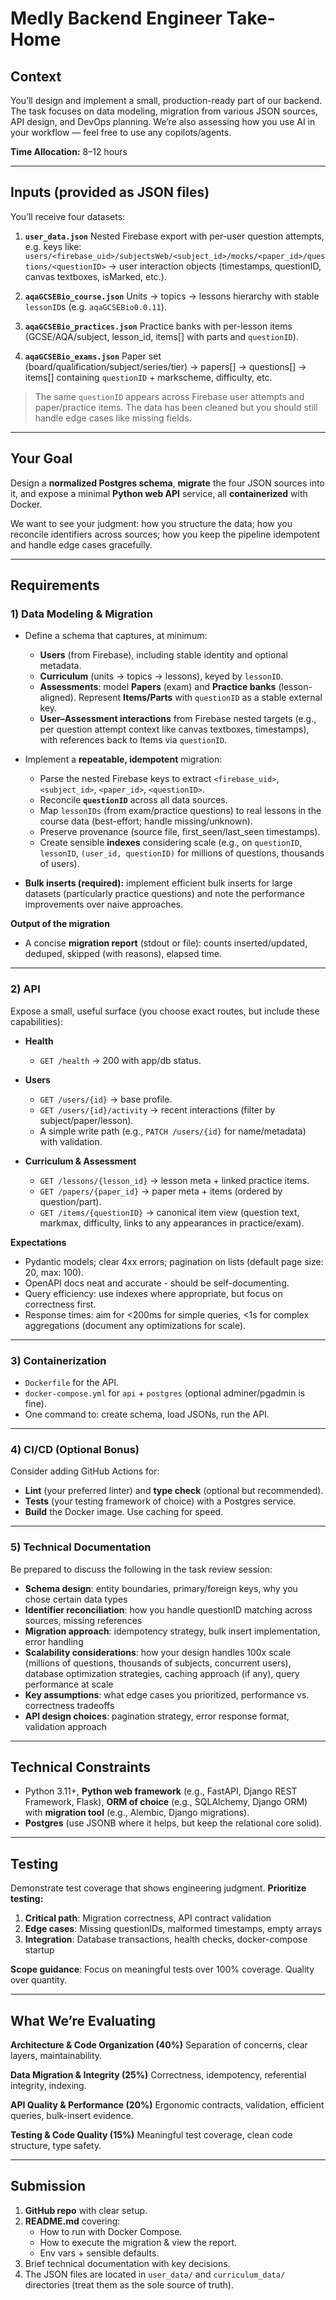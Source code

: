 # Medly Backend Engineer Take-Home

## Context

You’ll design and implement a small, production-ready part of our backend. The task focuses on data modeling, migration from various JSON sources, API design, and DevOps planning. We’re also assessing how you use AI in your workflow — feel free to use any copilots/agents.

**Time Allocation:** 8–12 hours

---

## Inputs (provided as JSON files)

You’ll receive four datasets:

1. **`user_data.json`**
   Nested Firebase export with per-user question attempts, e.g. keys like:
   `users/<firebase_uid>/subjectsWeb/<subject_id>/mocks/<paper_id>/questions/<questionID>` → user interaction objects (timestamps, questionID, canvas textboxes, isMarked, etc.).

2. **`aqaGCSEBio_course.json`**
   Units → topics → lessons hierarchy with stable `lessonID`s (e.g. `aqaGCSEBio0.0.11`).

3. **`aqaGCSEBio_practices.json`**
   Practice banks with per-lesson items (GCSE/AQA/subject, lesson\_id, items\[] with parts and `questionID`).

4. **`aqaGCSEBio_exams.json`**
   Paper set (board/qualification/subject/series/tier) → papers\[] → questions\[] → items\[] containing `questionID` + markscheme, difficulty, etc.

> The same `questionID` appears across Firebase user attempts and paper/practice items. The data has been cleaned but you should still handle edge cases like missing fields.

---

## Your Goal

Design a **normalized Postgres schema**, **migrate** the four JSON sources into it, and expose a minimal **Python web API** service, all **containerized** with Docker.

We want to see your judgment: how you structure the data; how you reconcile identifiers across sources; how you keep the pipeline idempotent and handle edge cases gracefully.

---

## Requirements

### 1) Data Modeling & Migration

* Define a schema that captures, at minimum:

  * **Users** (from Firebase), including stable identity and optional metadata.
  * **Curriculum** (units → topics → lessons), keyed by `lessonID`.
  * **Assessments**: model **Papers** (exam) and **Practice banks** (lesson-aligned). Represent **Items/Parts** with `questionID` as a stable external key.
  * **User–Assessment interactions** from Firebase nested targets (e.g., per question attempt context like canvas textboxes, timestamps), with references back to Items via `questionID`.
* Implement a **repeatable, idempotent** migration:

  * Parse the nested Firebase keys to extract `<firebase_uid>`, `<subject_id>`, `<paper_id>`, `<questionID>`.
  * Reconcile **`questionID`** across all data sources.
  * Map `lessonIDs` (from exam/practice questions) to real lessons in the course data (best-effort; handle missing/unknown).
  * Preserve provenance (source file, first\_seen/last\_seen timestamps).
  * Create sensible **indexes** considering scale (e.g., on `questionID`, `lessonID`, `(user_id, questionID)` for millions of questions, thousands of users).
* **Bulk inserts (required):** implement efficient bulk inserts for large datasets (particularly practice questions) and note the performance improvements over naive approaches.

**Output of the migration**

* A concise **migration report** (stdout or file): counts inserted/updated, deduped, skipped (with reasons), elapsed time.

---

### 2) API

Expose a small, useful surface (you choose exact routes, but include these capabilities):

* **Health**

  * `GET /health` → 200 with app/db status.

* **Users**

  * `GET /users/{id}` → base profile.
  * `GET /users/{id}/activity` → recent interactions (filter by subject/paper/lesson).
  * A simple write path (e.g., `PATCH /users/{id}` for name/metadata) with validation.

* **Curriculum & Assessment**

  * `GET /lessons/{lesson_id}` → lesson meta + linked practice items.
  * `GET /papers/{paper_id}` → paper meta + items (ordered by question/part).
  * `GET /items/{questionID}` → canonical item view (question text, markmax, difficulty, links to any appearances in practice/exam).

**Expectations**

* Pydantic models; clear 4xx errors; pagination on lists (default page size: 20, max: 100).
* OpenAPI docs neat and accurate - should be self-documenting.
* Query efficiency: use indexes where appropriate, but focus on correctness first.
* Response times: aim for <200ms for simple queries, <1s for complex aggregations (document any optimizations for scale).

---

### 3) Containerization

* `Dockerfile` for the API.
* `docker-compose.yml` for `api` + `postgres` (optional adminer/pgadmin is fine).
* One command to: create schema, load JSONs, run the API.

---

### 4) CI/CD (Optional Bonus)

Consider adding GitHub Actions for:

* **Lint** (your preferred linter) and **type check** (optional but recommended).
* **Tests** (your testing framework of choice) with a Postgres service.
* **Build** the Docker image. Use caching for speed.

---

### 5) Technical Documentation

Be prepared to discuss the following in the task review session: 

* **Schema design**: entity boundaries, primary/foreign keys, why you chose certain data types
* **Identifier reconciliation**: how you handle questionID matching across sources, missing references
* **Migration approach**: idempotency strategy, bulk insert implementation, error handling
* **Scalability considerations**: how your design handles 100x scale (millions of questions, thousands of subjects, concurrent users), database optimization strategies, caching approach (if any), query performance at scale
* **Key assumptions**: what edge cases you prioritized, performance vs. correctness tradeoffs
* **API design choices**: pagination strategy, error response format, validation approach

---

## Technical Constraints

* Python 3.11+, **Python web framework** (e.g., FastAPI, Django REST Framework, Flask), **ORM of choice** (e.g., SQLAlchemy, Django ORM) with **migration tool** (e.g., Alembic, Django migrations).
* **Postgres** (use JSONB where it helps, but keep the relational core solid).

---

## Testing

Demonstrate test coverage that shows engineering judgment. **Prioritize testing:**

1. **Critical path**: Migration correctness, API contract validation
2. **Edge cases**: Missing questionIDs, malformed timestamps, empty arrays
3. **Integration**: Database transactions, health checks, docker-compose startup

**Scope guidance**: Focus on meaningful tests over 100% coverage. Quality over quantity.

---

## What We’re Evaluating

**Architecture & Code Organization (40%)**
Separation of concerns, clear layers, maintainability.

**Data Migration & Integrity (25%)**
Correctness, idempotency, referential integrity, indexing.

**API Quality & Performance (20%)**
Ergonomic contracts, validation, efficient queries, bulk-insert evidence.

**Testing & Code Quality (15%)**
Meaningful test coverage, clean code structure, type safety.

---

## Submission

1. **GitHub repo** with clear setup.
2. **README.md** covering:
   * How to run with Docker Compose.
   * How to execute the migration & view the report.
   * Env vars + sensible defaults.
3. Brief technical documentation with key decisions.
4. The JSON files are located in `user_data/` and `curriculum_data/` directories (treat them as the sole source of truth).